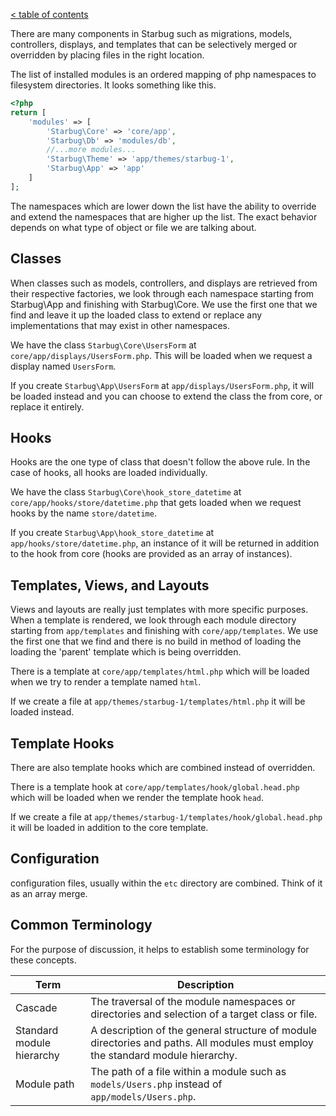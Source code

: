 [< table of contents](../README.md)

There are many components in Starbug such as migrations, models, controllers, displays, and templates that can be selectively merged or overridden by placing files in the right location.

The list of installed modules is an ordered mapping of php namespaces to filesystem directories. It looks something like this.

```php
<?php
return [
	'modules' => [
		'Starbug\Core' => 'core/app',
		'Starbug\Db' => 'modules/db',
		//...more modules...
		'Starbug\Theme' => 'app/themes/starbug-1',
		'Starbug\App' => 'app'
	]
];
```

The namespaces which are lower down the list have the ability to override and extend the namespaces that are higher up the list. The exact behavior depends on what type of object or file we are talking about.

## Classes

When classes such as models, controllers, and displays are retrieved from their respective factories, we look through each namespace starting from Starbug\App and finishing with Starbug\Core. We use the first one that we find and leave it up the loaded class to extend or replace any implementations that may exist in other namespaces.

We have the class `Starbug\Core\UsersForm` at `core/app/displays/UsersForm.php`. This will be loaded when we request a display named `UsersForm`.

If you create `Starbug\App\UsersForm` at `app/displays/UsersForm.php`, it will be loaded instead and you can choose to extend the class the from core, or replace it entirely.

## Hooks

Hooks are the one type of class that doesn't follow the above rule. In the case of hooks, all hooks are loaded individually.

We have the class `Starbug\Core\hook_store_datetime` at `core/app/hooks/store/datetime.php` that gets loaded when we request hooks by the name `store/datetime`.

If you create `Starbug\App\hook_store_datetime` at `app/hooks/store/datetime.php`, an instance of it will be returned in addition to the hook from core (hooks are provided as an array of instances).

## Templates, Views, and Layouts

Views and layouts are really just templates with more specific purposes. When a template is rendered, we look through each module directory starting from `app/templates` and finishing with `core/app/templates`. We use the first one that we find and there is no build in method of loading the loading the 'parent' template which is being overridden.

There is a template at `core/app/templates/html.php` which will be loaded when we try to render a template named `html`.

If we create a file at `app/themes/starbug-1/templates/html.php` it will be loaded instead.

## Template Hooks

There are also template hooks which are combined instead of overridden.

There is a template hook at `core/app/templates/hook/global.head.php` which will be loaded when we render the template hook `head`.

If we create a file at `app/themes/starbug-1/templates/hook/global.head.php` it will be loaded in addition to the core template.

## Configuration

configuration files, usually within the `etc` directory are combined. Think of it as an array merge.

## Common Terminology

For the purpose of discussion, it helps to establish some terminology for these concepts.

| Term | Description |
|------|-------------|
| Cascade | The traversal of the module namespaces or directories and selection of a target class or file. |
| Standard module hierarchy | A description of the general structure of module directories and paths. All modules must employ the standard module hierarchy. |
| Module path | The path of a file within a module such as `models/Users.php` instead of `app/models/Users.php`. |
